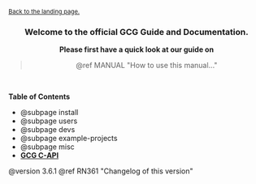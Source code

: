 <small><a href="../index.html">Back to the landing page.</a></small>

<center>

### Welcome to the official GCG Guide and Documentation.
**Please first have a quick look at our guide on**
<br>
> @ref MANUAL "How to use this manual..."
<br>
</center>

**Table of Contents**
- @subpage install
- @subpage users
- @subpage devs
- @subpage example-projects
- @subpage misc
- <a href="modules.html"><b>GCG C-API</b></a>

@version 3.6.1
@ref RN361 "Changelog of this version"
